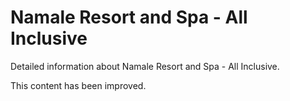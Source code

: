# Namale Resort and Spa - All Inclusive

Detailed information about Namale Resort and Spa - All Inclusive.

This content has been improved.